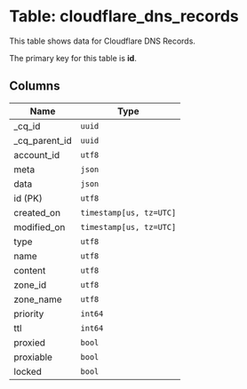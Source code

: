 # Table: cloudflare_dns_records

This table shows data for Cloudflare DNS Records.

The primary key for this table is **id**.

## Columns

| Name          | Type          |
| ------------- | ------------- |
|_cq_id|`uuid`|
|_cq_parent_id|`uuid`|
|account_id|`utf8`|
|meta|`json`|
|data|`json`|
|id (PK)|`utf8`|
|created_on|`timestamp[us, tz=UTC]`|
|modified_on|`timestamp[us, tz=UTC]`|
|type|`utf8`|
|name|`utf8`|
|content|`utf8`|
|zone_id|`utf8`|
|zone_name|`utf8`|
|priority|`int64`|
|ttl|`int64`|
|proxied|`bool`|
|proxiable|`bool`|
|locked|`bool`|